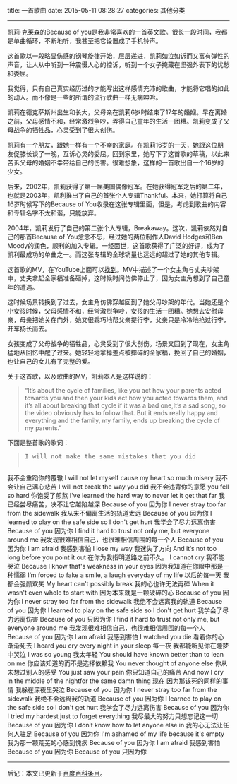 title: 一首歌曲
date: 2015-05-11 08:28:27
categories: 其他分类

---

凯莉·克莱森的Because of you是我非常喜欢的一首英文歌。很长一段时间，我都是单曲循环，不断地听，我甚至把它设置成了手机铃声。

<!--more-->

这首歌以一段略显伤感的钢琴旋律开始，层层递进，凯莉如泣如诉而又富有弹性的声音，让人从中听到一种震慑人心的控诉，听到一个女子掩藏在坚强外表下的忧愁和委屈。

我觉得，只有自己真实经历过的才能写出这样感情充沛的歌曲，才能将它唱的如此的动人。而不像是一些的所谓的流行歌曲一样无病呻吟。

凯莉在德克萨斯州出生和长大，父母亲在凯莉6岁时结束了17年的婚姻。早在离婚之前，父母感情不和，经常激烈争吵，弄得自己童年的生活一团糟。凯莉变成了父母战争的牺牲品，心灵受到了很大创伤。

凯莉有一个朋友，跟她一样有一个不幸的家庭。在凯莉16岁的一天，她跟这位朋友促膝长谈了一晚，互诉心灵的委屈。回到家里，她写下了这首歌的草稿，以此来苦诉父母的婚姻不幸带给自己的伤害。很难想象，这样的一首歌出自一个16岁的少女。

后来，2002年，凯莉获得了第一届美国偶像冠军。在她获得冠军之后的第二年，也就是2003年，凯利推出了自己的首张个人专辑Thankful。本来，她打算将自己16岁时候写下的Because of You收录在这张专辑里面，但是，考虑到歌曲的内容和专辑名字不太和谐，只能放弃。

2004年，凯莉发行了自己的第二张个人专辑，Breakaway。这次，凯莉依然对自己的那首Because of You念念不忘，经过她的两位制作人David Hodges和Ben Moody的润色，顺利的加入专辑。一经面世，这首歌获得了广泛的好评，成为了凯利最成功的单曲之一。而这张专辑的全球销量也远远的超过了她的其他专辑。

这首歌的MV，在YouTube上面可以[找到](https://www.youtube.com/watch?v=Ra-Om7UMSJc)。MV中描述了一个女主角与丈夫吵架中，丈夫拿起全家福准备砸掉，这时候时间仿佛停止了，因为女主角想到了自己童年的遭遇。

这时候场景转换到了过去，女主角仿佛穿越回到了她父母吵架的年代。当她还是个小女孩时候，父母感情不和，经常激烈争吵，女孩的生活一团糟。她想去安慰母亲，母亲把她关在门外，她又很乖巧地帮父亲提行李，父亲只是冷冷地抢过行李，开车扬长而去。

女孩变成了父母战争的牺牲品，心灵受到了很大创伤。场景又回到了现在，女主角猛地从回忆中醒了过来。她轻轻地拿掉差点被摔碎的全家福，挽回了自己的婚姻，也让自己的女儿有了完整的爱。

关于这首歌，以及歌曲的MV，凯莉本人是这样说的：

> “It’s about the cycle of families, like you act how your parents acted towards you and then your kids act how you acted towards them, and it’s all about breaking that cycle if it was a bad one,It’s a sad song, so the video obviously has to follow that. But it ends really happy and everything and the family, my family, ends up breaking the cycle of my parents.”

下面是整首歌的歌词：



> <pre>I will not make the same mistakes that you did
我不会重蹈你的覆辙
I will not let myself cause my heart so much misery
我不会让自己满心悲苦
I will not break the way you did
我不会违背你的意愿
you fell so hard
你饱受了煎熬
I've learned the hard way to never let it get that far
我已经尝尽痛苦，决不让它越陷越深
Because of you
因为你
I never stray too far from the sidewalk
我从来不偏离生活的轨道太远
Because of you
因为你
I learned to play on the safe side so I don't get hurt
我学会了尽力远离伤害
Because of you
因为你
I find it hard to trust not only me, but everyone around me
我发现很难相信自己，也很难相信周围的每一个人
Because of you
因为你
I am afraid
我感到害怕
I lose my way
我迷失了方向
And it‘s not too long before you point it out
在你为我指明道路之前不久。
I cannot cry
我不能哭泣
Because I know that's weakness in your eyes
因为我知道在你眼中那是一种懦弱
I’m forced to fake a smile, a laugh everyday of my life
以后的每一天 我都会强颜欢笑
My heart can't possibly break
我的心也许无法再碎
When it wasn't even whole to start with
因为本来就是一颗破碎的心
Because of you
因为你
I never stray too far from the sidewalk
我绝不会远离我的轨道
Because of you
因为你
I learned to play on the safe side so I don't get hurt
我学会了尽力远离伤害
Because of you
只因为你
I find it hard to trust not only me, but everyone around me
我发现很难相信自己，也很难相信周围的每一个人
Because of you
因为你
I am afraid
我感到害怕
I watched you die
看着你的心渐渐死去
I heard you cry every night in your sleep
每一夜 我都能听见你在睡梦中哭泣
I was so young
我太年轻
You should have known better than to lean on me
你应该知道的而不是选择依赖我
You never thought of anyone else
你从未想过别人的感受
You just saw your pain
你只知道自己的痛苦
And now I cry in the middle of the nightfor the same damn thing
现在 因为那该死的同样的事情 我躲在深夜里哭泣
Because of you
因为你
I never stray too far from the sidewalk
我绝不会远离我的轨道
Because of you
因为你
I learned to play on the safe side so I don't get hurt
我学会了尽力远离伤害
Because of you
因为你
I tried my hardest just to forget everything
我尽最大的努力只想忘记这一切
Because of you
因为你
I don’t know how to let anyone else in
我的心无法让任何人驻足
Because of you
因为你
I'm ashamed of my life because it's empty
我为那一颗荒芜的心感到愧疚
Because of you
因为你
I am afraid
我感到害怕
Because of you
因为你
Because of you
只因为你
</pre>


----------

后记：本文已更新于[百度百科条目](http://baike.baidu.com/link?url=gp9vomm5vJAbovsJcni9nveuhdeshL1bacXvA86BAeviphLaTBQy521h8x_UIYmcuiRb23HBru782s4zN3g2TlD583LScWsEysVpuQNz1za)。